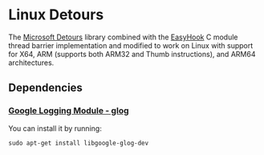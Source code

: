 # Linux Detours

The [Microsoft Detours](https://github.com/Microsoft/Detours) library combined with the [EasyHook](https://github.com/EasyHook/EasyHook) C module thread barrier implementation and modified to work on Linux with support for X64, ARM (supports both ARM32 and Thumb instructions), and ARM64 architectures.


## Dependencies

### [Google Logging Module - glog](https://github.com/google/glog)

You can install it by running:

```
sudo apt-get install libgoogle-glog-dev
```